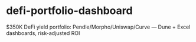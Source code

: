 # defi-portfolio-dashboard
$350K DeFi yield portfolio: Pendle/Morpho/Uniswap/Curve — Dune + Excel dashboards, risk-adjusted ROI
